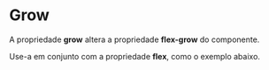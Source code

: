 # Grow

A propriedade **grow** altera a propriedade **flex-grow** do componente.

Use-a em conjunto com a propriedade **flex**, como o exemplo abaixo.